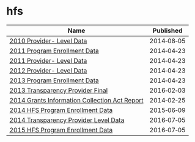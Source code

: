 # hfs

Name | Published
---- | ---------
[2010 Provider- Level Data](../datasets/nfi2-2aih.md) | 2014&#x2011;08&#x2011;05
[2011 Program Enrollment Data](../datasets/4py4-2jin.md) | 2014&#x2011;04&#x2011;23
[2011 Provider- Level Data](../datasets/ifaa-ww6b.md) | 2014&#x2011;04&#x2011;23
[2012 Provider- Level Data](../datasets/fb9d-x3ms.md) | 2014&#x2011;04&#x2011;23
[2013 Program Enrollment Data](../datasets/dfxi-9jmz.md) | 2014&#x2011;04&#x2011;23
[2013 Transparency Provider Final](../datasets/4aj8-93ej.md) | 2016&#x2011;02&#x2011;03
[2014 Grants Information Collection Act Report](../datasets/awrz-f99w.md) | 2014&#x2011;02&#x2011;25
[2014 HFS Program Enrollment Data](../datasets/9vqk-fygn.md) | 2015&#x2011;06&#x2011;09
[2014 Transparency Provider Level Data](../datasets/86i3-9wpd.md) | 2016&#x2011;07&#x2011;05
[2015 HFS Program Enrollment Data](../datasets/uiy2-j3ig.md) | 2016&#x2011;07&#x2011;05

